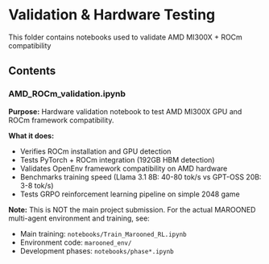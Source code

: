 # Validation & Hardware Testing

This folder contains notebooks used to validate AMD MI300X + ROCm compatibility

## Contents

### AMD_ROCm_validation.ipynb

**Purpose:** Hardware validation notebook to test AMD MI300X GPU and ROCm framework compatibility.

**What it does:**
- Verifies ROCm installation and GPU detection
- Tests PyTorch + ROCm integration (192GB HBM detection)
- Validates OpenEnv framework compatibility on AMD hardware
- Benchmarks training speed (Llama 3.1 8B: 40-80 tok/s vs GPT-OSS 20B: 3-8 tok/s)
- Tests GRPO reinforcement learning pipeline on simple 2048 game


**Note:** This is NOT the main project submission. For the actual MAROONED multi-agent environment and training, see:
- Main training: `notebooks/Train_Marooned_RL.ipynb`
- Environment code: `marooned_env/`
- Development phases: `notebooks/phase*.ipynb`
